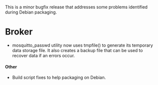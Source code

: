 <!--
.. title: Version 1.1.3 released
.. slug: version-1-1-3-released
.. date: 2013-02-11 22:13:21
.. tags:
.. category:
.. link:
.. description:
.. type: text
-->

This is a minor bugfix release that addresses some problems identified during
Debian packaging.

# Broker

* mosquitto_passwd utility now uses tmpfile() to generate its temporary data
  storage file. It also creates a backup file that can be used to recover data
  if an errors occur.

<h4>Other</h4>

* Build script fixes to help packaging on Debian.
